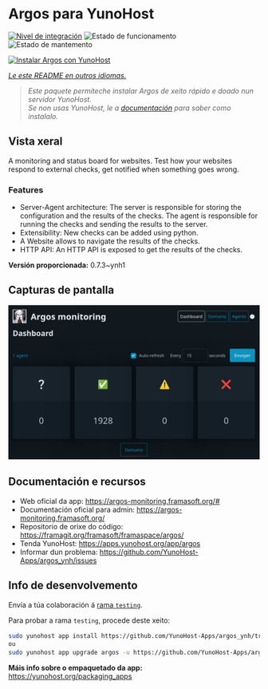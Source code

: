 <!--
NOTA: Este README foi creado automáticamente por <https://github.com/YunoHost/apps/tree/master/tools/readme_generator>
NON debe editarse manualmente.
-->

# Argos para YunoHost

[![Nivel de integración](https://apps.yunohost.org/badge/integration/argos)](https://ci-apps.yunohost.org/ci/apps/argos/)
![Estado de funcionamento](https://apps.yunohost.org/badge/state/argos)
![Estado de mantemento](https://apps.yunohost.org/badge/maintained/argos)

[![Instalar Argos con YunoHost](https://install-app.yunohost.org/install-with-yunohost.svg)](https://install-app.yunohost.org/?app=argos)

*[Le este README en outros idiomas.](./ALL_README.md)*

> *Este paquete permíteche instalar Argos de xeito rápido e doado nun servidor YunoHost.*  
> *Se non usas YunoHost, le a [documentación](https://yunohost.org/install) para saber como instalalo.*

## Vista xeral

A monitoring and status board for websites. Test how your websites respond to external checks, get notified when something goes wrong.

### Features

- Server-Agent architecture: The server is responsible for storing the configuration and the results of the checks. The agent is responsible for running the checks and sending the results to the server.
- Extensibility: New checks can be added using python.
- A Website allows to navigate the results of the checks.
- HTTP API: An HTTP API is exposed to get the results of the checks.



**Versión proporcionada:** 0.7.3~ynh1

## Capturas de pantalla

![Captura de pantalla de Argos](./doc/screenshots/screenshot.jpg)

## Documentación e recursos

- Web oficial da app: <https://argos-monitoring.framasoft.org/#>
- Documentación oficial para admin: <https://argos-monitoring.framasoft.org/>
- Repositorio de orixe do código: <https://framagit.org/framasoft/framaspace/argos/>
- Tenda YunoHost: <https://apps.yunohost.org/app/argos>
- Informar dun problema: <https://github.com/YunoHost-Apps/argos_ynh/issues>

## Info de desenvolvemento

Envía a túa colaboración á [rama `testing`](https://github.com/YunoHost-Apps/argos_ynh/tree/testing).

Para probar a rama `testing`, procede deste xeito:

```bash
sudo yunohost app install https://github.com/YunoHost-Apps/argos_ynh/tree/testing --debug
ou
sudo yunohost app upgrade argos -u https://github.com/YunoHost-Apps/argos_ynh/tree/testing --debug
```

**Máis info sobre o empaquetado da app:** <https://yunohost.org/packaging_apps>
